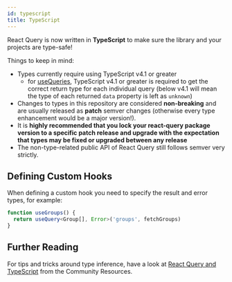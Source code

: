 ```yaml
---
id: typescript
title: TypeScript
---
```


React Query is now written in **TypeScript** to make sure the library and your projects are type-safe!

Things to keep in mind:

- Types currently require using TypeScript v4.1 or greater
  - for [useQueries](../reference/useQueries), TypeScript v4.1 or greater is required to get the correct return type for each individual query (below v4.1 will mean the type of each returned `data` property is left as `unknown`)
- Changes to types in this repository are considered **non-breaking** and are usually released as **patch** semver changes (otherwise every type enhancement would be a major version!).
- It is **highly recommended that you lock your react-query package version to a specific patch release and upgrade with the expectation that types may be fixed or upgraded between any release**
- The non-type-related public API of React Query still follows semver very strictly.

## Defining Custom Hooks

When defining a custom hook you need to specify the result and error types, for example:

```ts
function useGroups() {
  return useQuery<Group[], Error>('groups', fetchGroups)
}
```

## Further Reading

For tips and tricks around type inference, have a look at [React Query and TypeScript](../community/tkdodos-blog#6-react-query-and-typescript) from
the Community Resources.
